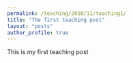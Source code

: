 ```yaml
---
permalink: /teaching/2020/11/teaching1/
title: "The first teaching post"
layout: "posts"
author_profile: true
---
```


This is my first teaching post
